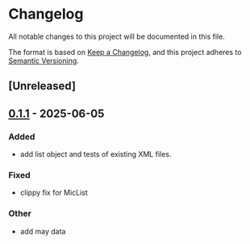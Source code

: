 # Changelog

All notable changes to this project will be documented in this file.

The format is based on [Keep a Changelog](https://keepachangelog.com/en/1.0.0/),
and this project adheres to [Semantic Versioning](https://semver.org/spec/v2.0.0.html).

## [Unreleased]

## [0.1.1](https://github.com/jcape/iso10383/compare/v0.1.0...v0.1.1) - 2025-06-05

### Added

- add list object and tests of existing XML files.

### Fixed

- clippy fix for MicList

### Other

- add may data
